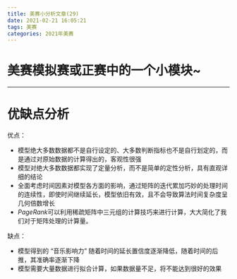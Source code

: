 ```yaml
---
title: 美赛小分析文章(29)
date: 2021-02-21 16:05:21
tags: 美赛
categories: 2021年美赛
---
```




# 美赛模拟赛或正赛中的一个小模块~

---



<!--more-->

# 优缺点分析

优点：

- 模型绝大多数数据都不是自行设定的、大多数判断指标也不是自行划定的，而是通过对原始数据的计算得出的，客观性很强
- 模型对绝大多数数据都实现了定量分析，而不是简单的定性分析，具有直观详细的结论
- 全面考虑时间因素对模型各方面的影响，通过矩阵的迭代累加巧妙的处理时间的连续性，即使时间继续延长，模型依旧有效，且不会导致算法时间复杂度呈几何倍数增长
- $PageRank$可以利用稀疏矩阵中三元组的计算技巧来进行计算，大大简化了我们对于矩阵处理的计算量。

缺点：

- 模型得到的 “音乐影响力” 随着时间的延长置信度逐渐降低，随着时间的后推，其准确率逐渐下降
- 模型需要大量数据进行拟合计算，如果数据量不足，将不能达到很好的效果

